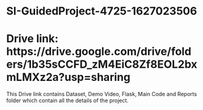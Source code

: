 # SI-GuidedProject-4725-1627023506
<h1> Drive link: https://drive.google.com/drive/folders/1b35sCCFD_zM4EiC8Zf8EOL2bxmLMXz2a?usp=sharing </h1>

This Drive link contains Dataset, Demo Video, Flask, Main Code and Reports folder which contain all the details of the project.
